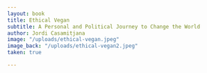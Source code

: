 ```yaml
---
layout: book
title: Ethical Vegan
subtitle: A Personal and Political Journey to Change the World
author: Jordi Casamitjana
image: "/uploads/ethical-vegan.jpeg"
image_back: "/uploads/ethical-vegan2.jpeg"
taken: true

---
```

